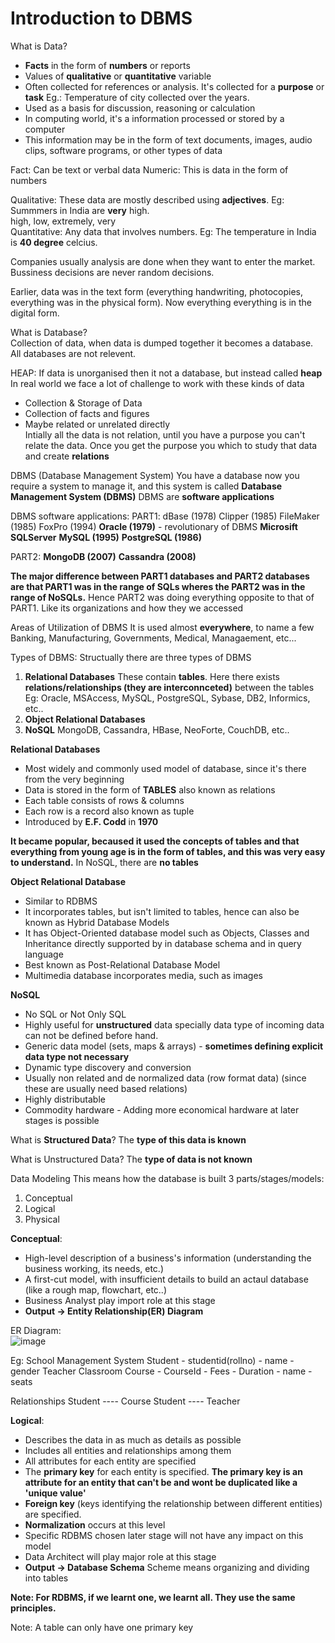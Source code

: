 <h1>Introduction to DBMS</h1>

What is Data? <br>
- **Facts** in the form of **numbers** or reports
- Values of **qualitative** or **quantitative** variable
- Often collected for references or analysis. It's collected for a **purpose** or **task** Eg.: Temperature of city collected over the years.
- Used as a basis for discussion, reasoning or calculation
- In computing world, it's a information processed or stored by a computer
- This information may be in the form of text documents, images, audio clips, software programs, or other types of data

Fact: Can be text or verbal data
Numeric: This is data in the form of numbers

Qualitative: These data are mostly described using **adjectives**. Eg: Summmers in India are **very** high. <br>
high, low, extremely, very <br>
Quantitative: Any data that involves numbers. Eg: The temperature in India is **40 degree** celcius. <br>

Companies usually analysis are done when they want to enter the market. Bussiness decisions are never random decisions.

Earlier, data was in the text form (everything handwriting, photocopies, everything was in the physical form). Now everything everything is in the digital form.

What is Database? <br>
Collection of data, when data is dumped together it becomes a database. <br>
All databases are not relevent. <br>

HEAP: If data is unorganised then it not a database, but instead called **heap**
In real world we face a lot of challenge to work with these kinds of data

- Collection & Storage of Data
- Collection of facts and figures
- Maybe related or unrelated directly <br>
Intially all the data is not relation, until you have a purpose you can't relate the data. Once you get the purpose you which to study that data and create **relations**


DBMS (Database Management System)
You have a database now you require a system to manage it, and this system is called **Database Management System (DBMS)**
DBMS are **software applications**

DBMS software applications:
PART1:
dBase (1978)
Clipper (1985)
FileMaker (1985)
FoxPro (1994)
**Oracle (1979)** - revolutionary of DBMS
**Microsift SQLServer**
**MySQL (1995)**
**PostgreSQL (1986)**

PART2:
**MongoDB (2007)**
**Cassandra (2008)**


**The major difference between PART1 databases and PART2 databases are that PART1 was in the range of SQLs wheres the PART2 was in the range of NoSQLs.** Hence PART2 was doing everything opposite to that of PART1.
Like its organizations and how they we accessed


Areas of Utilization of DBMS
It is used almost **everywhere**, to name a few Banking, Manufacturing, Governments, Medical, Managaement, etc...



Types of DBMS:
Structually there are three types of DBMS
1. **Relational Databases**
These contain **tables**. Here there exists **relations/relationships (they are interconnceted)** between the tables
Eg: Oracle, MSAccess, MySQL, PostgreSQL, Sybase, DB2, Informics, etc..
2. **Object Relational Databases**
3. **NoSQL**
MongoDB, Cassandra, HBase, NeoForte, CouchDB, etc..


**Relational Databases**
- Most widely and commonly used model of database, since it's there from the very beginning
- Data is stored in the form of **TABLES** also known as relations
- Each  table consists of rows & columns
- Each row is a record also known as tuple
- Introduced by **E.F. Codd** in **1970**

**It became popular, becaused it used the concepts of tables and that everything from young age is in the form of tables, and this was very easy to understand.**
In NoSQL, there are **no tables**


**Object Relational Database**
- Similar to RDBMS
- It incorporates tables, but isn't limited to tables, hence can also be known as Hybrid Database Models
- It has Object-Oriented database model such as Objects, Classes and Inheritance directly supported by in database schema and in query language
- Best known as Post-Relational Database Model
- Multimedia database incorporates media, such as images


**NoSQL**
- No SQL or Not Only SQL
- Highly useful for **unstructured** data specially data type of incoming data can not be defined before hand.
- Generic data model (sets, maps & arrays) - **sometimes defining explicit data type not necessary**
- Dynamic type discovery and conversion
- Usually non related and de normalized data (row format data) (since these are usually need based relations)
- Highly distributable
- Commodity hardware - Adding more economical hardware at later stages is possible


What is **Structured Data**?
The **type of this data is known**

What is Unstructured Data?
The **type of data is not known**



Data Modeling
This means how the database is built
3 parts/stages/models:
1. Conceptual
2. Logical
3. Physical


**Conceptual**:
- High-level description of a business's information (understanding the business working, its needs, etc.)
- A first-cut model, with insufficient details to build an actaul database (like a rough map, flowchart, etc..)
- Business Analyst play import role at this stage
- **Output -> Entity Relationship(ER) Diagram**

ER Diagram: <br>
![image](https://user-images.githubusercontent.com/83197830/232982700-2988ab4b-727b-471c-8999-7effef9da5cf.png)


Eg: School Management System
Student
    - studentid(rollno)
    - name
    - gender
Teacher
Classroom
Course
    - CourseId
    - Fees
    - Duration
    - name
    - seats
    
Relationships
Student ---- Course
Student ---- Teacher


**Logical**:
- Describes the data in as much as details as possible
- Includes all entities and relationships among them
- All attributes for each entity are specified
- The **primary key** for each entity is specified. **The primary key is an attribute for an entity that can't be and wont be duplicated like a 'unique value'**
- **Foreign key** (keys identifying the relationship between different entities) are specified.
- **Normalization** occurs at this level
- Specific RDBMS chosen later stage will not have any impact on this model
- Data Architect will play major role at this stage
- **Output -> Database Schema**
Scheme means organizing and dividing into tables

**Note: For RDBMS, if we learnt one, we learnt all. They use the same principles.**

Note: A table can only have one primary key
